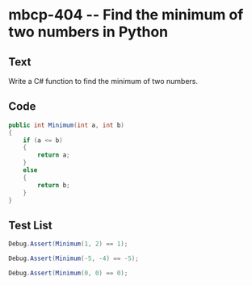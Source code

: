 # mbcp-404 -- Find the minimum of two numbers in Python

## Text

Write a C# function to find the minimum of two numbers.

## Code

```csharp
public int Minimum(int a, int b)   
{   
    if (a <= b)   
    {   
        return a;   
    }   
    else   
    {   
        return b;   
    }   
}
```

## Test List

```csharp
Debug.Assert(Minimum(1, 2) == 1);
```

```csharp
Debug.Assert(Minimum(-5, -4) == -5);
```

```csharp
Debug.Assert(Minimum(0, 0) == 0);
```

